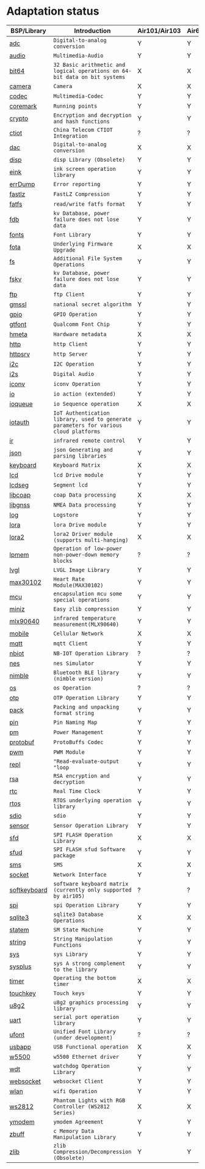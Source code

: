 # Adaptation status

|BSP/Library | Introduction|Air101/Air103|Air601|Air105|ESP32C3|ESP32S3|Air780E/Air700E|
|---|---|---|---|---|---|---|---|
|[adc](adc.md)|`Digital-to-analog conversion`|Y|Y|Y|Y|Y|Y|
|[audio](audio.md)|`Multimedia-Audio`|Y|Y|Y|X|X|Y|
|[bit64](bit64.md)|`32 Basic arithmetic and logical operations on 64-bit data on bit systems`|X|X|Y|Y|Y|Y|
|[camera](camera.md)|`Camera`|X|X|Y|X|X|X|
|[codec](codec.md)|`Multimedia-Codec`|Y|Y|Y|X|X|Y|
|[coremark](coremark.md)|`Running points`|Y|Y|Y|Y|Y|Y|
|[crypto](crypto.md)|`Encryption and decryption and hash functions`|Y|Y|Y|Y|Y|Y|
|[ctiot](ctiot.md)|`China Telecom CTIOT Integration`|?|?|?|?|?|?|
|[dac](dac.md)|`Digital-to-analog conversion`|X|X|Y|X|X|X|
|[disp](disp.md)|`disp Library (Obsolete)`|Y|Y|Y|Y|Y|Y|
|[eink](eink.md)|`ink screen operation library`|Y|Y|Y|Y|Y|Y|
|[errDump](errDump.md)|`Error reporting`|Y|Y|X|X|X|Y|
|[fastlz](fastlz.md)|`FastLZ Compression`|Y|Y|X|X|X|Y|
|[fatfs](fatfs.md)|`read/write fatfs format`|Y|Y|Y|Y|Y|Y|
|[fdb](fdb.md)|`kv Database, power failure does not lose data`|Y|Y|Y|Y|Y|Y|
|[fonts](fonts.md)|`Font Library`|Y|Y|Y|Y|Y|Y|
|[fota](fota.md)|`Underlying Firmware Upgrade`|X|X|Y|X|X|Y|
|[fs](fs.md)|`Additional File System Operations`|Y|Y|Y|Y|Y|Y|
|[fskv](fskv.md)|`kv Database, power failure does not lose data`|Y|Y|Y|Y|Y|Y|
|[ftp](ftp.md)|`ftp Client`|Y|Y|Y|Y|Y|Y|
|[gmssl](gmssl.md)|`national secret algorithm`|Y|Y|Y|X|X|Y|
|[gpio](gpio.md)|`GPIO Operation`|Y|Y|Y|Y|Y|Y|
|[gtfont](gtfont.md)|`Qualcomm Font Chip`|Y|Y|Y|X|X|Y|
|[hmeta](hmeta.md)|`Hardware metadata`|X|X|X|X|X|Y|
|[http](http.md)|`http Client`|Y|Y|Y|Y|Y|Y|
|[httpsrv](httpsrv.md)|`http Server`|Y|Y|X|Y|Y|Y|
|[i2c](i2c.md)|`I2C Operation`|Y|Y|Y|Y|Y|Y|
|[i2s](i2s.md)|`Digital Audio`|Y|Y|X|X|X|Y|
|[iconv](iconv.md)|`iconv Operation`|Y|Y|Y|Y|Y|Y|
|[io](io.md)|`io action (extended)`|Y|Y|Y|Y|Y|Y|
|[ioqueue](ioqueue.md)|`io Sequence operation`|X|X|Y|X|X|X|
|[iotauth](iotauth.md)|`IoT Authentication library, used to generate parameters for various cloud platforms`|Y|Y|Y|Y|Y|Y|
|[ir](ir.md)|`infrared remote control`|Y|Y|X|Y|Y|Y|
|[json](json.md)|`json Generating and parsing libraries`|Y|Y|Y|Y|Y|Y|
|[keyboard](keyboard.md)|`Keyboard Matrix`|X|X|Y|X|X|X|
|[lcd](lcd.md)|`lcd Drive module`|Y|Y|Y|Y|Y|Y|
|[lcdseg](lcdseg.md)|`Segment lcd`|Y|Y|X|X|X|X|
|[libcoap](libcoap.md)|`coap Data processing`|X|X|X|X|X|X|
|[libgnss](libgnss.md)|`NMEA Data processing`|Y|Y|Y|Y|Y|Y|
|[log](log.md)|`Logstore`|Y|Y|Y|Y|Y|Y|
|[lora](lora.md)|`lora Drive module`|Y|Y|Y|Y|Y|Y|
|[lora2](lora2.md)|`lora2 Driver module (supports multi-hanging)`|X|X|X|Y|Y|Y|
|[lpmem](lpmem.md)|`Operation of low-power non-power-down memory blocks`|?|?|?|?|?|?|
|[lvgl](lvgl.md)|`LVGL Image Library`|Y|Y|Y|Y|Y|Y|
|[max30102](max30102.md)|`Heart Rate Module(MAX30102)`|Y|Y|Y|Y|Y|Y|
|[mcu](mcu.md)|`encapsulation mcu some special operations`|Y|Y|Y|Y|Y|Y|
|[miniz](miniz.md)|`Easy zlib compression`|Y|Y|Y|X|X|Y|
|[mlx90640](mlx90640.md)|`infrared temperature measurement(MLX90640)`|Y|Y|Y|Y|Y|Y|
|[mobile](mobile.md)|`Cellular Network`|X|X|X|X|X|Y|
|[mqtt](mqtt.md)|`mqtt Client`|Y|Y|Y|Y|Y|Y|
|[nbiot](nbiot.md)|`NB-IOT Operation Library`|?|?|?|?|?|?|
|[nes](nes.md)|`nes Simulator`|Y|Y|Y|X|X|Y|
|[nimble](nimble.md)|`Bluetooth BLE library (nimble version)`|Y|Y|X|Y|Y|X|
|[os](os.md)|`os Operation`|?|?|?|?|?|?|
|[otp](otp.md)|`OTP Operation Library`|Y|Y|Y|X|X|Y|
|[pack](pack.md)|`Packing and unpacking format string`|Y|Y|Y|Y|Y|Y|
|[pin](pin.md)|`Pin Naming Map`|Y|Y|Y|X|X|X|
|[pm](pm.md)|`Power Management`|Y|Y|Y|Y|Y|Y|
|[protobuf](protobuf.md)|`ProtoBuffs Codec`|Y|Y|Y|Y|Y|Y|
|[pwm](pwm.md)|`PWM Module`|Y|Y|Y|Y|Y|Y|
|[repl](repl.md)|`"Read-evaluate-output "loop`|Y|Y|Y|Y|Y|Y|
|[rsa](rsa.md)|`RSA encryption and decryption`|Y|Y|Y|Y|Y|Y|
|[rtc](rtc.md)|`Real Time Clock`|Y|Y|Y|Y|Y|Y|
|[rtos](rtos.md)|`RTOS underlying operation library`|Y|Y|Y|Y|Y|Y|
|[sdio](sdio.md)|`sdio`|Y|Y|X|X|X|X|
|[sensor](sensor.md)|`Sensor Operation Library`|Y|Y|Y|Y|Y|Y|
|[sfd](sfd.md)|`SPI FLASH Operation Library`|X|X|Y|X|X|Y|
|[sfud](sfud.md)|`SPI FLASH sfud Software package`|Y|Y|Y|Y|Y|Y|
|[sms](sms.md)|`SMS`|X|X|X|X|X|X|
|[socket](socket.md)|`Network Interface`|Y|Y|Y|Y|Y|Y|
|[softkeyboard](softkeyboard.md)|`software keyboard matrix (currently only supported by air105)`|?|?|?|?|?|?|
|[spi](spi.md)|`spi Operation Library`|Y|Y|Y|Y|Y|Y|
|[sqlite3](sqlite3.md)|`sqlite3 Database Operations`|X|X|X|X|X|X|
|[statem](statem.md)|`SM State Machine`|Y|Y|Y|Y|Y|Y|
|[string](string.md)|`String Manipulation Functions`|Y|Y|Y|Y|Y|Y|
|[sys](sys.md)|`sys Library`|Y|Y|Y|Y|Y|Y|
|[sysplus](sysplus.md)|`sys A strong complement to the library`|Y|Y|Y|Y|Y|Y|
|[timer](timer.md)|`Operating the bottom timer`|X|X|X|X|X|X|
|[touchkey](touchkey.md)|`Touch keys`|Y|Y|X|X|X|X|
|[u8g2](u8g2.md)|`u8g2 graphics processing library`|Y|Y|Y|Y|Y|Y|
|[uart](uart.md)|`serial port operation library`|Y|Y|Y|Y|Y|Y|
|[ufont](ufont.md)|`Unified Font Library (under development)`|?|?|?|?|?|?|
|[usbapp](usbapp.md)|`USB Functional operation`|X|X|Y|X|X|X|
|[w5500](w5500.md)|`w5500 Ethernet driver`|Y|Y|Y|Y|Y|Y|
|[wdt](wdt.md)|`watchdog Operation Library`|Y|Y|Y|Y|Y|Y|
|[websocket](websocket.md)|`websocket Client`|Y|Y|Y|Y|Y|Y|
|[wlan](wlan.md)|`wifi Operation`|Y|Y|X|Y|Y|Y|
|[ws2812](ws2812.md)|`Phantom Lights with RGB Controller (WS2812 Series)`|X|X|X|X|X|X|
|[ymodem](ymodem.md)|`ymodem Agreement`|Y|Y|Y|Y|Y|Y|
|[zbuff](zbuff.md)|`c Memory Data Manipulation Library`|Y|Y|Y|Y|Y|Y|
|[zlib](zlib.md)|`zlib Compression/Decompression (Obsolete)`|Y|Y|Y|X|X|X|
